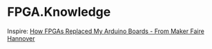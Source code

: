 # FPGA.Knowledge
Inspire: [How FPGAs Replaced My Arduino Boards - From Maker Faire Hannover](https://youtu.be/_SJxMHH47xU)
